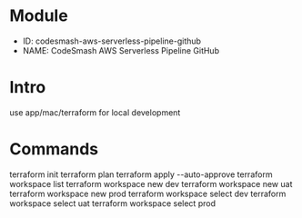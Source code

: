 # Module

- ID: codesmash-aws-serverless-pipeline-github
- NAME: CodeSmash AWS Serverless Pipeline GitHub

# Intro

use app/mac/terraform for local development

# Commands

terraform init
terraform plan
terraform apply --auto-approve
terraform workspace list
terraform workspace new dev
terraform workspace new uat
terraform workspace new prod
terraform workspace select dev
terraform workspace select uat
terraform workspace select prod
